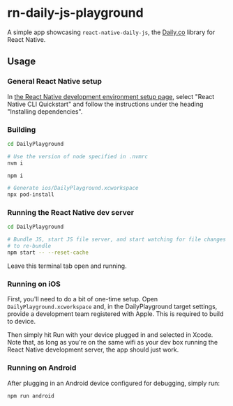 # rn-daily-js-playground

A simple app showcasing `react-native-daily-js`, the [Daily.co](https://www.daily.co) library for React Native.

## Usage

### General React Native setup

In [the React Native development environment setup page](https://reactnative.dev/docs/environment-setup), select "React Native CLI Quickstart" and follow the instructions under the heading "Installing dependencies".

### Building

```bash
cd DailyPlayground

# Use the version of node specified in .nvmrc
nvm i

npm i

# Generate ios/DailyPlayground.xcworkspace
npx pod-install
```

### Running the React Native dev server

```bash
cd DailyPlayground

# Bundle JS, start JS file server, and start watching for file changes in order
# to re-bundle
npm start -- --reset-cache
```

Leave this terminal tab open and running.

### Running on iOS

First, you'll need to do a bit of one-time setup. Open `DailyPlayground.xcworkspace` and, in the DailyPlayground target settings, provide a development team registered with Apple. This is required to build to device.

Then simply hit Run with your device plugged in and selected in Xcode. Note that, as long as you're on the same wifi as your dev box running the React Native development server, the app should just work.

### Running on Android

After plugging in an Android device configured for debugging, simply run:

```
npm run android
```
